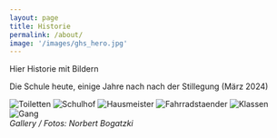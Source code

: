 ```yaml
---
layout: page
title: Historie
permalink: /about/
image: '/images/ghs_hero.jpg'
---
```


Hier Historie mit Bildern




Die Schule heute, einige Jahre nach nach der Stillegung (März 2024)

<div class="gallery-box">
  <div class="gallery gallery--post">
    <img src="/images/GHS-03-10-2024-1.jpg" loading="GHS" alt="Toiletten">
    <img src="/images/GHS-03-10-2024-2.jpg" loading="GHS" alt="Schulhof">
    <img src="/images/GHS-03-10-2024-3.jpg" loading="Wohnung" alt="Hausmeister">
    <img src="/images/GHS-03-10-2024-4.jpg" loading="GHS-Eingang" alt="Fahrradstaender">
    <img src="/images/GHS-03-10-2024-5.jpg" loading="GHS-Klassen" alt="Klassen">
    <img src="/images/GHS-03-10-2024-6.jpg" loading="GHS-Gang" alt="Gang">
  </div>
  <em>Gallery / <a target="_blank">Fotos: Norbert Bogatzki</a></em>
</div>